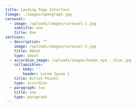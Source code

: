 ```yaml
---
title: Landing Page Interface
fimage: ./images/opengraph.jpg
carousel:
  - image: /uploads/images/carousel-1.jpg
    subtitle: one
    title: One
sections:
  - description: ""
    image: /uploads/images/carousel-2.jpg
    title: About
    type: about
  - accordion_image: /uploads/images/human_eye_-_blue.jpg
    collapsibles:
      - body: ''
        header: Lorem Ipsum 1
    title: Bullet Points
    type: accordion
  - paragraph: two
    title: one
    type: paragraph
---
```


